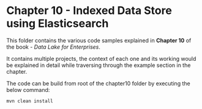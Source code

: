 # Chapter 10 - Indexed Data Store using Elasticsearch

This folder contains the various code samples explained in **Chapter 10** of the book - *Data Lake for Enterprises*. 

It contains multiple projects, the context of each one and its working would be explained in detail while traversing through the example section in the chapter.  

The code can be build from root of the chapter10 folder by executing the below command:  

`mvn clean install`
